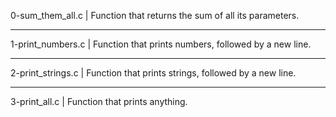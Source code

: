 0-sum_them_all.c | Function that returns the sum of all its parameters.
_____________________________________________
1-print_numbers.c | Function that prints numbers, followed by a new line.
_____________________________________________
2-print_strings.c | Function that prints strings, followed by a new line.
_____________________________________________
3-print_all.c | Function that prints anything.
